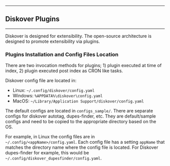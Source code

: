 <p id="plugins"></p>

___
## Diskover Plugins
___

Diskover is designed for extensibility. The open-source architecture is designed to promote extensibility via plugins.

### Plugins Installation and Config Files Location

There are two invocation methods for plugins; 1) plugin executed at time of index, 2) plugin executed post index as CRON like tasks.

Diskover config file are located in:

- Linux: `~/.config/diskover/config.yaml`
- Windows: `%APPDATA%\diskover\config.yaml`
- MacOS: `~/Library/Application Support/diskover/config.yaml`

The default configs are located in `configs_sample/`. There are separate configs for diskover autotag, dupes-finder, etc. They are default/sample configs and need to be copied to the appropriate directory based on the OS.

For example, in Linux the config files are in `~/.config/<appName>/config.yaml`. Each config file has a setting `appName` that matches the directory name where the config file is located. For Diskover dupes-finder for example, this would be `~/.config/diskover_dupesfinder/config.yaml`.
